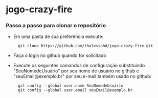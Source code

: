 # jogo-crazy-fire

### Passo a passo para clonar o repositório

* Em uma pasta de sua preferência execute:

        git clone https://github.com/thalessahd/jogo-crazy-fire.git

* Faça o login no github quando for solicitado
* Execute os seguintes comandos de configuração substituindo "SeuNomedeUsuário" por seu nome de usuário no github e "seuEmail<span>@exemplo</span>.br" por seu e-mail também usado no github:

        git config --global user.name SeuNomedeUsuário
        git config --global user.email seuEmail@exemplo.br
